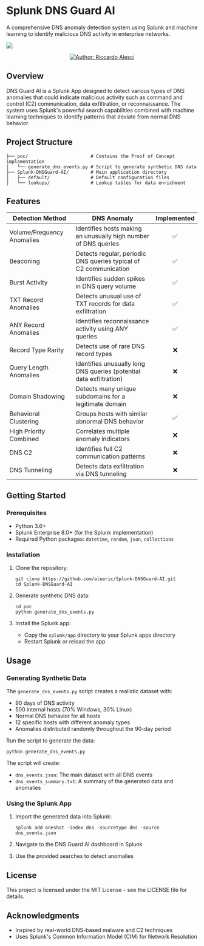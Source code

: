 # Splunk DNS Guard AI
A comprehensive DNS anomaly detection system using Splunk and machine learning to identify malicious DNS activity in enterprise networks.

![](imgs/banner.gif)

<p align="center">
  <a href="#"><img src="https://img.shields.io/badge/Author-Riccardo%20Alesci-blue.svg" alt="Author: Riccardo Alesci"/></a>
</p>



## Overview

DNS Guard AI is a Splunk App designed to detect various types of DNS anomalies that could indicate malicious activity such as command and control (C2) communication, data exfiltration, or reconnaissance. The system uses Splunk's powerful search capabilities combined with machine learning techniques to identify patterns that deviate from normal DNS behavior.

## Project Structure

```
├── poc/                       # Contains the Proof of Concept implementation
│   └── generate_dns_events.py # Script to generate synthetic DNS data
├── Splunk-DNSGuard-AI/        # Main application directory
│   ├── default/               # Default configuration files
│   └── lookups/               # Lookup tables for data enrichment
```

## Features

| Detection Method                  | DNS Anomaly                             | Implemented |
|-----------------------------------|-----------------------------------------|:-----------:|
| Volume/Frequency Anomalies        | Identifies hosts making an unusually high number of DNS queries         | ✅          |
| Beaconing                         | Detects regular, periodic DNS queries typical of C2 communication                     | ✅          |
| Burst Activity                    | Identifies sudden spikes in DNS query volume                | ✅          |
| TXT Record Anomalies              | Detects unusual use of TXT records for data exfiltration               | ✅          |
| ANY Record Anomalies              | Identifies reconnaissance activity using ANY queries               | ✅          |
| Record Type Rarity                | Detects use of rare DNS record types             | ❌          |
| Query Length Anomalies            | Identifies unusually long DNS queries (potential data exfiltration)                  | ❌          |
| Domain Shadowing                  | Detects many unique subdomains for a legitimate domain              | ❌          |
| Behavioral Clustering             | Groups hosts with similar abnormal DNS behavior                   | ✅          |
| High Priority Combined            | Correlates multiple anomaly indicators        | ❌          |
| DNS C2                            | Identifies full C2 communication patterns          | ❌          |
| DNS Tunneling                     | Detects data exfiltration via DNS tunneling                 | ❌          |


## Getting Started

### Prerequisites

- Python 3.6+
- Splunk Enterprise 8.0+ (for the Splunk implementation)
- Required Python packages: `datetime`, `random`, `json`, `collections`

### Installation

1. Clone the repository:
   ```
   git clone https://github.com/aleeric/Splunk-DNSGuard-AI.git
   cd Splunk-DNSGuard-AI
   ```

2. Generate synthetic DNS data:
   ```
   cd poc
   python generate_dns_events.py
   ```

3. Install the Splunk app:
   - Copy the `splunk/app` directory to your Splunk apps directory
   - Restart Splunk or reload the app

## Usage

### Generating Synthetic Data

The `generate_dns_events.py` script creates a realistic dataset with:
- 90 days of DNS activity
- 500 internal hosts (70% Windows, 30% Linux)
- Normal DNS behavior for all hosts
- 12 specific hosts with different anomaly types
- Anomalies distributed randomly throughout the 90-day period

Run the script to generate the data:
```
python generate_dns_events.py
```

The script will create:
- `dns_events.json`: The main dataset with all DNS events
- `dns_events_summary.txt`: A summary of the generated data and anomalies

### Using the Splunk App

1. Import the generated data into Splunk:
   ```
   splunk add oneshot -index dns -sourcetype dns -source dns_events.json
   ```

2. Navigate to the DNS Guard AI dashboard in Splunk
3. Use the provided searches to detect anomalies

## License

This project is licensed under the MIT License - see the LICENSE file for details.

## Acknowledgments

- Inspired by real-world DNS-based malware and C2 techniques
- Uses Splunk's Common Information Model (CIM) for Network Resolution 